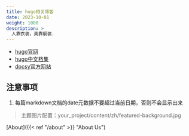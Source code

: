 ```yaml
---
title: hugo相关博客
date: 2023-10-01
weight: 1000
description: >
  人靠衣装，美靠靓装.
---
```



- [hugo官网](https://gohugo.io/)
- [hugo中文档集](https://before80.github.io/hugo_docs_with_hugo/)
- [docsy官方网站](https://www.docsy.dev/)

## 注意事项

1. 每篇markdown文档的date元数据不要超过当前日期，否则不会显示出来



> 主题图片配置：your_project/content/zh/featured-background.jpg

[About]({{< ref "/about" >}} "About Us")





















